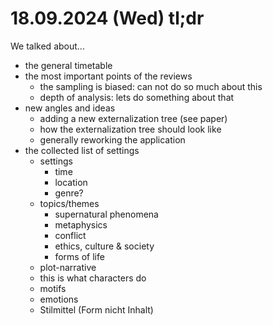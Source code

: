 # 18.09.2024 (Wed) tl;dr

We talked about...

- the general timetable
- the most important points of the reviews
  - the sampling is biased: can not do so much about this
  - depth of analysis: lets do something about that
- new angles and ideas
  - adding a new externalization tree (see paper)
  - how the externalization tree should look like
  - generally reworking the application
- the collected list of settings
  - settings
    - time
    - location
    - genre?
  - topics/themes
    - supernatural phenomena
    - metaphysics
    - conflict
    - ethics, culture & society
    - forms of life
  - plot-narrative
  - this is what characters do
  - motifs
  - emotions
  - Stilmittel (Form nicht Inhalt)
